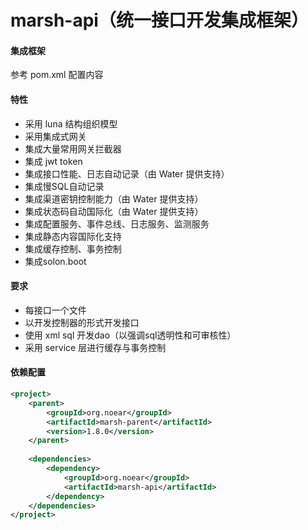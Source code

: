 
# marsh-api（统一接口开发集成框架）

#### 集成框架

参考 pom.xml 配置内容

#### 特性

* 采用 luna 结构组织模型
* 采用集成式网关
* 集成大量常用网关拦截器
* 集成 jwt token
* 集成接口性能、日志自动记录（由 Water 提供支持）
* 集成慢SQL自动记录 
* 集成渠道密钥控制能力（由 Water 提供支持）
* 集成状态码自动国际化（由 Water 提供支持）
* 集成配置服务、事件总线、日志服务、监测服务
* 集成静态内容国际化支持
* 集成缓存控制、事务控制
* 集成solon.boot

#### 要求

* 每接口一个文件
* 以开发控制器的形式开发接口
* 使用 xml sql 开发dao（以强调sql透明性和可审核性）
* 采用 service 层进行缓存与事务控制

#### 依赖配置

```xml
<project>
    <parent>
        <groupId>org.noear</groupId>
        <artifactId>marsh-parent</artifactId>
        <version>1.8.0</version>
    </parent>
    
    <dependencies>
        <dependency>
            <groupId>org.noear</groupId>
            <artifactId>marsh-api</artifactId>
        </dependency>
    </dependencies>
</project>
```